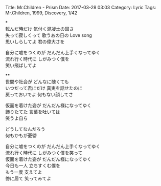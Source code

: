 Title: Mr.Children - Prism
Date: 2017-03-28 03:03
Category: Lyric
Tags: Mr.Children, 1999, Discovery, 1/42


\*  
転んだ時だけ 気付く混凝土の固さ  
失って寂しくって 歌うあの日の Love song  
思いしらしてよ 君の偉大さを  
  
自分に嘘をつくのが だんだん上手くなってゆく  
流れ行く時代に しがみつく僕を  
笑い飛ばしてよ  
  
\**  
世間や社会が どんなに醜くても  
いつだって君にだけ 真実を話せたのに  
戻っておいでよ 何もない顔してさ  
  
仮面を着けた姿が だんだん様になってゆく  
飾りたてた 言葉を吐いては  
笑うよ自ら  
  
どうしてなんだろう  
何もかもが憂鬱  
  
自分に嘘をつくのが だんだん上手くなってゆく  
流れ行く時代に しがみつく僕を笑って  
仮面を着けた姿が だんだん様になってゆく  
今日も一人 立ちすくむ僕を  
もう一度 支えてよ  
傍に居て 笑ってみてよ  
